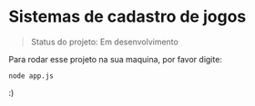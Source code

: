 <h1>Sistemas de cadastro de jogos</h1>

>Status do projeto: Em desenvolvimento

Para rodar esse projeto na sua maquina, por favor digite:

```
node app.js
```
:)